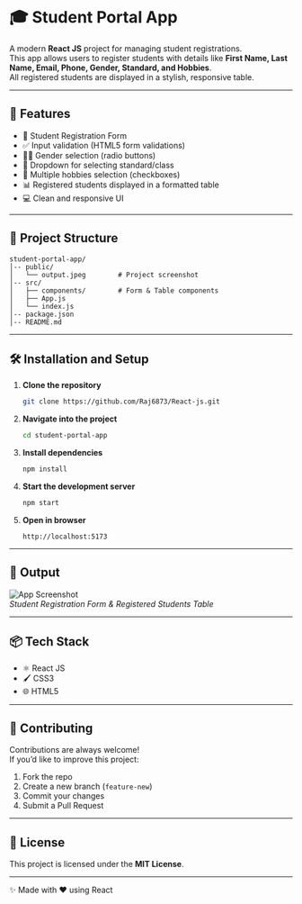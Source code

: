 # 🎓 Student Portal App

A modern **React JS** project for managing student registrations.  
This app allows users to register students with details like **First Name, Last Name, Email, Phone, Gender, Standard, and Hobbies**.  
All registered students are displayed in a stylish, responsive table.

---

## 🚀 Features
- 📝 Student Registration Form  
- ✅ Input validation (HTML5 form validations)  
- 👨‍🎓 Gender selection (radio buttons)  
- 🎯 Dropdown for selecting standard/class  
- 🎨 Multiple hobbies selection (checkboxes)  
- 📊 Registered students displayed in a formatted table  
- 💻 Clean and responsive UI  

---

## 📂 Project Structure
```
student-portal-app/
│-- public/
│   └── output.jpeg        # Project screenshot
│-- src/
│   ├── components/        # Form & Table components
│   ├── App.js
│   └── index.js
│-- package.json
│-- README.md
```

---

## 🛠️ Installation and Setup

1. **Clone the repository**
   ```bash
   git clone https://github.com/Raj6873/React-js.git
   ```

2. **Navigate into the project**
   ```bash
   cd student-portal-app
   ```

3. **Install dependencies**
   ```bash
   npm install
   ```

4. **Start the development server**
   ```bash
   npm start
   ```

5. **Open in browser**
   ```
   http://localhost:5173
   ```

---

## 📸 Output
![App Screenshot](public/output.jpeg)  
*Student Registration Form & Registered Students Table*

---

## 📦 Tech Stack
- ⚛️ React JS  
- 🖌️ CSS3  
- 🌐 HTML5  

---

## 🤝 Contributing
Contributions are always welcome!  
If you’d like to improve this project:
1. Fork the repo  
2. Create a new branch (`feature-new`)  
3. Commit your changes  
4. Submit a Pull Request  

---

## 📜 License
This project is licensed under the **MIT License**.

---

✨ Made with ❤️ using React
